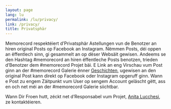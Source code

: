 ```yaml
---
layout: page
lang: lu
permalink: /lu/privacy/
link: /privacy/
title: Privatsphär
---
```


Memorecord respektéiert d’Privatsphär Astellungen vun de Benotzer an hiren original Posts op Facebook an Instagram. Nëmmen Posts, déi oppen an ëffentlech sinn, gi gesammelt an op dëser Websäit gewisen. 
Andeems se den Hashtag #memorecord an hiren ëffentleche Posts benotzen, trieden d’Benotzer dem #memorecord Projet bäi. E Link an eng Virschau vum Post ginn an der #memorecord Galerie ënner [Geschichten](https://memorecord.uni.lu/lu/stories/), ugewisen an den original Post kann direkt op Facebook oder Instagram opgeruff ginn. Wann e Post zu engem Zäitpunkt vum User op sengem Account geläscht gëtt, ass en och net méi an der #memorecord Galerie siichtbar.

Wann Dir Froen hutt, zéckt net d’Responsabel vum Projet, [Anita Lucchesi](mailto:anita.lucchesi@uni.lu), ze kontaktéieren. 

<!-- more -->

